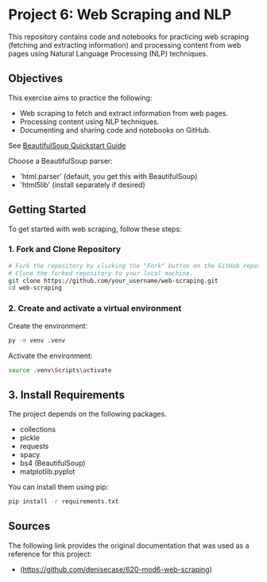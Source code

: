 # Project 6: Web Scraping and NLP

This repository contains code and notebooks for practicing web scraping (fetching and extracting information) and processing content from web pages using Natural Language Processing (NLP) techniques.

## Objectives

This exercise aims to practice the following:

- Web scraping to fetch and extract information from web pages.
- Processing content using NLP techniques.
- Documenting and sharing code and notebooks on GitHub.

See [BeautifulSoup Quickstart Guide](https://www.crummy.com/software/BeautifulSoup/bs4/doc/#quick-start)

Choose a BeautifulSoup parser:

- 'html.parser' (default, you get this with BeautifulSoup)
- 'html5lib' (install separately if desired)

## Getting Started

To get started with web scraping, follow these steps:

### 1. Fork and Clone Repository

```bash
# Fork the repository by clicking the "Fork" button on the GitHub repository page.
# Clone the forked repository to your local machine.
git clone https://github.com/your_username/web-scraping.git
cd web-scraping
```
### 2. Create and activate a virtual environment

Create the environment:

```bash
py -m venv .venv
```

Activate the environment:

```bash
source .venv\Scripts\activate
```

## 3. Install Requirements

The project depends on the following packages. 

- collections
- pickle
- requests
- spacy
- bs4 (BeautifulSoup)
- matplotlib.pyplot


You can install them using pip:

```bash
pip install -r requirements.txt
```

## Sources

The following link provides the original documentation that was used as a reference for this project:

- (https://github.com/denisecase/620-mod6-web-scraping)


